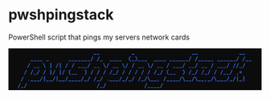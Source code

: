 # pwshpingstack
PowerShell script that pings my servers network cards

<a href="url"><img src="https://raw.githubusercontent.com/hacker41d4n/pwshpingstack/main/images/image1.png"></a>
